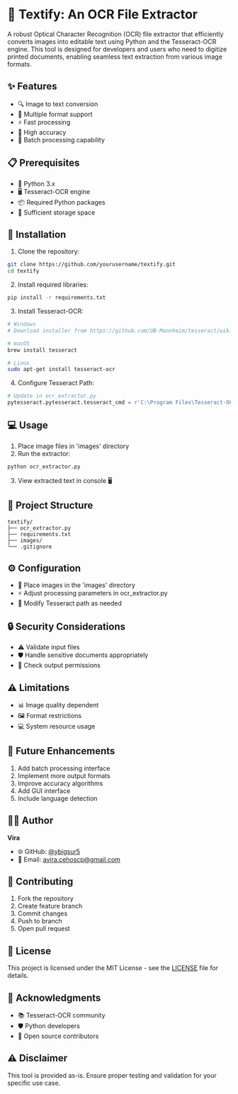 # 📝 Textify: An OCR File Extractor

A robust Optical Character Recognition (OCR) file extractor that efficiently converts images into editable text using Python and the Tesseract-OCR engine. This tool is designed for developers and users who need to digitize printed documents, enabling seamless text extraction from various image formats.

## ✨ Features

- 🔍 Image to text conversion
- 📄 Multiple format support
- ⚡ Fast processing
- 🎯 High accuracy
- 🔄 Batch processing capability

## 📋 Prerequisites

- 🐍 Python 3.x
- 🖥️ Tesseract-OCR engine
- 📦 Required Python packages
- 💾 Sufficient storage space

## 🚀 Installation

1. Clone the repository:
```bash
git clone https://github.com/yourusername/textify.git
cd textify
```

2. Install required libraries:
```bash
pip install -r requirements.txt
```

3. Install Tesseract-OCR:
```bash
# Windows
# Download installer from https://github.com/UB-Mannheim/tesseract/wiki

# macOS
brew install tesseract

# Linux
sudo apt-get install tesseract-ocr
```

4. Configure Tesseract Path:
```python
# Update in ocr_extractor.py
pytesseract.pytesseract.tesseract_cmd = r'C:\Program Files\Tesseract-OCR\tesseract.exe'
```

## 💻 Usage

1. Place image files in 'images' directory
2. Run the extractor:
```bash
python ocr_extractor.py
```
3. View extracted text in console 🖥️

## 📁 Project Structure

```
textify/
├── ocr_extractor.py
├── requirements.txt
├── images/
└── .gitignore
```

## ⚙️ Configuration

- 📂 Place images in the 'images' directory
- ⚡ Adjust processing parameters in ocr_extractor.py
- 🔧 Modify Tesseract path as needed

## 🔒 Security Considerations

- ⚠️ Validate input files
- 🛡️ Handle sensitive documents appropriately
- 🔐 Check output permissions

## ⚠️ Limitations

- 📊 Image quality dependent
- 🖼️ Format restrictions
- 💻 System resource usage

## 🚀 Future Enhancements

1. Add batch processing interface
2. Implement more output formats
3. Improve accuracy algorithms
4. Add GUI interface
5. Include language detection

## 👨‍💻 Author

**Vira**
- 🌐 GitHub: [@ybigsur5](https://github.com/ybigsur5)
- 📧 Email: avira.cehoscp@gmail.com

## 🤝 Contributing

1. Fork the repository
2. Create feature branch
3. Commit changes
4. Push to branch
5. Open pull request

## 📜 License

This project is licensed under the MIT License - see the [LICENSE](LICENSE) file for details.

## 🙏 Acknowledgments

- 📚 Tesseract-OCR community
- 🛡️ Python developers
- 👥 Open source contributors

## ⚠️ Disclaimer

This tool is provided as-is. Ensure proper testing and validation for your specific use case.
